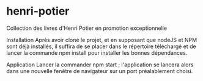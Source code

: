 # henri-potier
Collection des livres d'Henri Potier en promotion exceptionnelle

Installation
Après avoir cloné le projet, et en supposant que nodeJS et NPM sont déjà installés, il suffira de se placer dans le répertoire téléchargé et de lancer la commande npm install pour installer les bonnes dépendances.

Application
Lancer la commander npm start ; l'application se lancera alors dans une nouvelle fenêtre de navigateur sur un port préalablement choisi.

